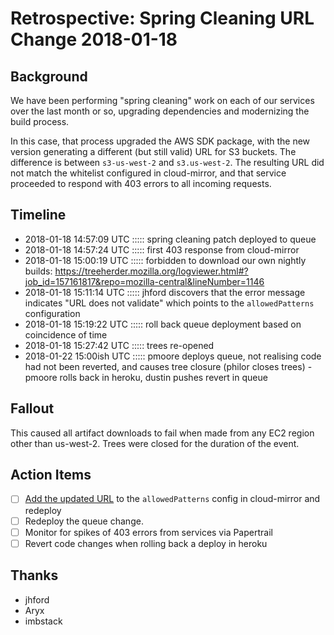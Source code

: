 # Retrospective: Spring Cleaning URL Change 2018-01-18

## Background

We have been performing "spring cleaning" work on each of our services over the
last month or so, upgrading dependencies and modernizing the build process.

In this case, that process upgraded the AWS SDK package, with the new version
generating a different (but still valid) URL for S3 buckets.  The difference is
between `s3-us-west-2` and `s3.us-west-2`.  The resulting URL did not match the
whitelist configured in cloud-mirror, and that service proceeded to respond
with 403 errors to all incoming requests.

## Timeline
  - 2018-01-18 14:57:09 UTC ::::: spring cleaning patch deployed to queue
  - 2018-01-18 14:57:24 UTC ::::: first 403 response from cloud-mirror
  - 2018-01-18 15:00:19 UTC ::::: <Aryx> forbidden to download our own nightly builds: https://treeherder.mozilla.org/logviewer.html#?job_id=157161817&repo=mozilla-central&lineNumber=1146
  - 2018-01-18 15:11:14 UTC ::::: jhford discovers that the error message indicates "URL does not validate" which points to the `allowedPatterns` configuration
  - 2018-01-18 15:19:22 UTC ::::: roll back queue deployment based on coincidence of time
  - 2018-01-18 15:27:42 UTC ::::: trees re-opened
  - 2018-01-22 15:00ish UTC ::::: pmoore deploys queue, not realising code had not been reverted, and causes tree closure (philor closes trees) - pmoore rolls back in heroku, dustin pushes revert in queue

## Fallout

This caused all artifact downloads to fail when made from any EC2 region other
than us-west-2. Trees were closed for the duration of the event.

## Action Items

- [ ] [Add the updated URL](https://github.com/taskcluster/cloud-mirror/pull/38) to the `allowedPatterns` config in cloud-mirror and redeploy
- [ ] Redeploy the queue change.
- [ ] Monitor for spikes of 403 errors from services via Papertrail
- [ ] Revert code changes when rolling back a deploy in heroku

## Thanks
* jhford
* Aryx
* imbstack
